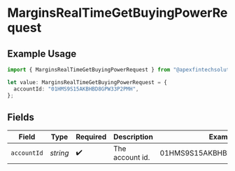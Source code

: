 # MarginsRealTimeGetBuyingPowerRequest

## Example Usage

```typescript
import { MarginsRealTimeGetBuyingPowerRequest } from "@apexfintechsolutions/ascend-sdk/models/operations";

let value: MarginsRealTimeGetBuyingPowerRequest = {
  accountId: "01HMS9S15AKBHBD8GPW33P2PMH",
};
```

## Fields

| Field                      | Type                       | Required                   | Description                | Example                    |
| -------------------------- | -------------------------- | -------------------------- | -------------------------- | -------------------------- |
| `accountId`                | *string*                   | :heavy_check_mark:         | The account id.            | 01HMS9S15AKBHBD8GPW33P2PMH |